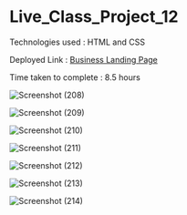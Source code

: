 # Live_Class_Project_12

Technologies used : HTML and CSS

Deployed Link : [Business Landing Page](https://flourishing-longma-e84522.netlify.app/)

Time taken to complete : 8.5 hours

![Screenshot (208)](https://user-images.githubusercontent.com/82273693/189126578-542dad6f-a559-413a-bde5-88fd03334cd9.png)

![Screenshot (209)](https://user-images.githubusercontent.com/82273693/189126596-7a871af6-a398-42d3-a2d0-990677946159.png)

![Screenshot (210)](https://user-images.githubusercontent.com/82273693/189126623-316357f7-e5d5-4ae8-9759-2b232ee2ff2a.png)

![Screenshot (211)](https://user-images.githubusercontent.com/82273693/189126664-c19ba7f9-db3e-4923-bb4c-510099206083.png)

![Screenshot (212)](https://user-images.githubusercontent.com/82273693/189126691-67416389-b36f-419d-b25c-d8d069795eba.png)

![Screenshot (213)](https://user-images.githubusercontent.com/82273693/189126710-ab49d528-3d69-4175-b8b4-e697768c2ac9.png)

![Screenshot (214)](https://user-images.githubusercontent.com/82273693/189126726-834eac49-28c5-4f62-afbb-c76b6478d820.png)

